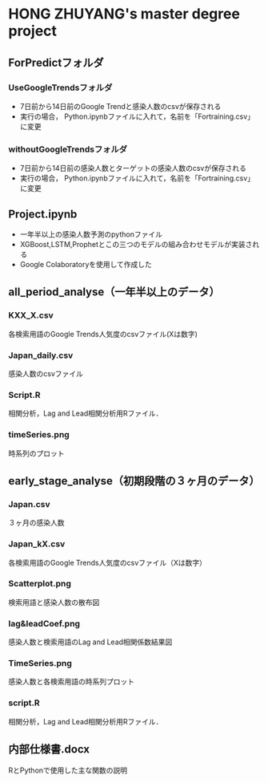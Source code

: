 # HONG ZHUYANG's master degree project
## ForPredictフォルダ
### UseGoogleTrendsフォルダ
- 7日前から14日前のGoogle Trendと感染人数のcsvが保存される
- 実行の場合， Python.ipynbファイルに入れて，名前を「Fortraining.csv」に変更
### withoutGoogleTrendsフォルダ
- 7日前から14日前の感染人数とターゲットの感染人数のcsvが保存される
- 実行の場合， Python.ipynbファイルに入れて，名前を「Fortraining.csv」に変更
## Project.ipynb
- 一年半以上の感染人数予測のpythonファイル
- XGBoost,LSTM,Prophetとこの三つのモデルの組み合わせモデルが実装される
- Google Colaboratoryを使用して作成した
## all_period_analyse（一年半以上のデータ）
### KXX_X.csv
各検索用語のGoogle Trends人気度のcsvファイル(Xは数字)
### Japan_daily.csv
感染人数のcsvファイル
### Script.R
相関分析，Lag and Lead相関分析用Rファイル．
### timeSeries.png
時系列のプロット
## early_stage_analyse（初期段階の３ヶ月のデータ）
### Japan.csv
３ヶ月の感染人数
### Japan_kX.csv
各検索用語のGoogle Trends人気度のcsvファイル（Xは数字）
### Scatterplot.png
検索用語と感染人数の散布図
### lag&leadCoef.png
感染人数と検索用語のLag and Lead相関係数結果図
### TimeSeries.png
感染人数と各検索用語の時系列プロット
### script.R
相関分析，Lag and Lead相関分析用Rファイル．
## 内部仕様書.docx
RとPythonで使用した主な関数の説明
